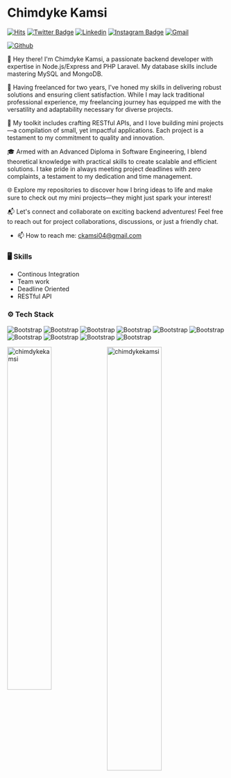 # Chimdyke Kamsi

[![Hits](https://hits.seeyoufarm.com/api/count/incr/badge.svg?url=https%3A%2F%2Fgithub.com%2Fchimdykekamsi%2Fchimdykekamsi&count_bg=%2379C83D&title_bg=%23555555&icon=&icon_color=%23E7E7E7&title=Profile+Views&edge_flat=false)](https://hits.seeyoufarm.com)
[![Twitter Badge](https://img.shields.io/badge/-Twitter-1da1f2?labelColor=1da1f2&logo=twitter&logoColor=white&link=https://twitter.com/https://twitter.com/ChimdykeKamsi)](https://twitter.com/https://twitter.com/ChimdykeKamsi)
[![Linkedin](https://img.shields.io/badge/-LinkedIn-blue?style=flat&logo=Linkedin&logoColor=white)](https://www.linkedin.com/in/www.linkedin.com/in/chimdike-anagboso-21b6b3255/)
[![Instagram Badge](https://img.shields.io/badge/-Instagram-purple?logo=instagram&logoColor=white&link=https://instagram.com/https://www.instagram.com/chimdykekamsi//)](https://www.instagram.com/https://www.instagram.com/chimdykekamsi/)
[![Gmail](https://img.shields.io/badge/-Gmail-c14438?style=flat&logo=Gmail&logoColor=white)](mailto:ckamsi04@gmail.com)

[![Github](https://img.shields.io/github/followers/chimdykekamsi?label=Follow&style=social)](https://github.com/chimdykekamsi)

👋 Hey there! I'm Chimdyke Kamsi, a passionate backend developer with expertise in Node.js/Express and PHP Laravel. My database skills include mastering MySQL and MongoDB.

💼 Having freelanced for two years, I've honed my skills in delivering robust solutions and ensuring client satisfaction. While I may lack traditional professional experience, my freelancing journey has equipped me with the versatility and adaptability necessary for diverse projects.

🚀 My toolkit includes crafting RESTful APIs, and I love building mini projects—a compilation of small, yet impactful applications. Each project is a testament to my commitment to quality and innovation.

🎓 Armed with an Advanced Diploma in Software Engineering, I blend theoretical knowledge with practical skills to create scalable and efficient solutions. I take pride in always meeting project deadlines with zero complaints, a testament to my dedication and time management.

🌐 Explore my repositories to discover how I bring ideas to life and make sure to check out my mini projects—they might just spark your interest!

📬 Let's connect and collaborate on exciting backend adventures! Feel free to reach out for project collaborations, discussions, or just a friendly chat.

- 📫 How to reach me: ckamsi04@gmail.com

### 🖥 Skills

- Continous Integration
- Team work
- Deadline Oriented
- RESTful API
### ⚙️ Tech Stack

![Bootstrap](https://img.shields.io/badge/-Javascript-05122A?style=plastic&logo=Javascript&color=353535) ![Bootstrap](https://img.shields.io/badge/-Docker-05122A?style=plastic&logo=Docker&color=353535) ![Bootstrap](https://img.shields.io/badge/-MongoDB-05122A?style=plastic&logo=MongoDB&color=353535) ![Bootstrap](https://img.shields.io/badge/-MySQL-05122A?style=plastic&logo=MySQL&color=353535) ![Bootstrap](https://img.shields.io/badge/-PHP-05122A?style=plastic&logo=PHP&color=353535) ![Bootstrap](https://img.shields.io/badge/-Laravel-05122A?style=plastic&logo=Laravel&color=353535) ![Bootstrap](https://img.shields.io/badge/-Vue.js-05122A?style=plastic&logo=Vue.js&color=353535) ![Bootstrap](https://img.shields.io/badge/-Node.js-05122A?style=plastic&logo=Node.js&color=353535) ![Bootstrap](https://img.shields.io/badge/-Express-05122A?style=plastic&logo=Express&color=353535) ![Bootstrap](https://img.shields.io/badge/-Visual%20Studio%20Code-05122A?style=plastic&logo=Visual-Studio-Code&color=353535)

<div>
  <img width="45%" align="left" src="https://github-readme-stats.vercel.app/api/top-langs?username=chimdykekamsi&show_icons=true&locale=en&layout=compact" alt="chimdykekamsi" />
  <img width="50%"  src="https://github-readme-streak-stats.herokuapp.com/?user=chimdykekamsi&" alt="chimdykekamsi" />
</div>
